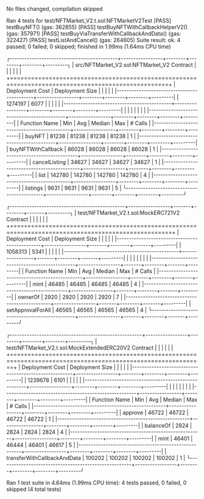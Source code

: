 No files changed, compilation skipped

Ran 4 tests for test/NFTMarket_V2.t.sol:NFTMarketV2Test
[PASS] testBuyNFT() (gas: 362855)
[PASS] testBuyNFTWithCallbackHelperV2() (gas: 357971)
[PASS] testBuyViaTransferWithCallbackAndData() (gas: 322427)
[PASS] testListAndCancel() (gas: 264605)
Suite result: ok. 4 passed; 0 failed; 0 skipped; finished in 1.99ms (1.64ms CPU time)

╭--------------------------------------------+-----------------+--------+--------+--------+---------╮
| src/NFTMarket_V2.sol:NFTMarket_V2 Contract |                 |        |        |        |         |
+===================================================================================================+
| Deployment Cost                            | Deployment Size |        |        |        |         |
|--------------------------------------------+-----------------+--------+--------+--------+---------|
| 1274197                                    | 6077            |        |        |        |         |
|--------------------------------------------+-----------------+--------+--------+--------+---------|
|                                            |                 |        |        |        |         |
|--------------------------------------------+-----------------+--------+--------+--------+---------|
| Function Name                              | Min             | Avg    | Median | Max    | # Calls |
|--------------------------------------------+-----------------+--------+--------+--------+---------|
| buyNFT                                     | 81238           | 81238  | 81238  | 81238  | 1       |
|--------------------------------------------+-----------------+--------+--------+--------+---------|
| buyNFTWithCallback                         | 86028           | 86028  | 86028  | 86028  | 1       |
|--------------------------------------------+-----------------+--------+--------+--------+---------|
| cancelListing                              | 34627           | 34627  | 34627  | 34627  | 1       |
|--------------------------------------------+-----------------+--------+--------+--------+---------|
| list                                       | 142780          | 142780 | 142780 | 142780 | 4       |
|--------------------------------------------+-----------------+--------+--------+--------+---------|
| listings                                   | 9631            | 9631   | 9631   | 9631   | 5       |
╰--------------------------------------------+-----------------+--------+--------+--------+---------╯

╭-----------------------------------------------+-----------------+-------+--------+-------+---------╮
| test/NFTMarket_V2.t.sol:MockERC721V2 Contract |                 |       |        |       |         |
+====================================================================================================+
| Deployment Cost                               | Deployment Size |       |        |       |         |
|-----------------------------------------------+-----------------+-------+--------+-------+---------|
| 1058313                                       | 5341            |       |        |       |         |
|-----------------------------------------------+-----------------+-------+--------+-------+---------|
|                                               |                 |       |        |       |         |
|-----------------------------------------------+-----------------+-------+--------+-------+---------|
| Function Name                                 | Min             | Avg   | Median | Max   | # Calls |
|-----------------------------------------------+-----------------+-------+--------+-------+---------|
| mint                                          | 46485           | 46485 | 46485  | 46485 | 4       |
|-----------------------------------------------+-----------------+-------+--------+-------+---------|
| ownerOf                                       | 2920            | 2920  | 2920   | 2920  | 7       |
|-----------------------------------------------+-----------------+-------+--------+-------+---------|
| setApprovalForAll                             | 46565           | 46565 | 46565  | 46565 | 4       |
╰-----------------------------------------------+-----------------+-------+--------+-------+---------╯

╭------------------------------------------------------+-----------------+--------+--------+--------+---------╮
| test/NFTMarket_V2.t.sol:MockExtendedERC20V2 Contract |                 |        |        |        |         |
+=============================================================================================================+
| Deployment Cost                                      | Deployment Size |        |        |        |         |
|------------------------------------------------------+-----------------+--------+--------+--------+---------|
| 1239678                                              | 6101            |        |        |        |         |
|------------------------------------------------------+-----------------+--------+--------+--------+---------|
|                                                      |                 |        |        |        |         |
|------------------------------------------------------+-----------------+--------+--------+--------+---------|
| Function Name                                        | Min             | Avg    | Median | Max    | # Calls |
|------------------------------------------------------+-----------------+--------+--------+--------+---------|
| approve                                              | 46722           | 46722  | 46722  | 46722  | 1       |
|------------------------------------------------------+-----------------+--------+--------+--------+---------|
| balanceOf                                            | 2824            | 2824   | 2824   | 2824   | 4       |
|------------------------------------------------------+-----------------+--------+--------+--------+---------|
| mint                                                 | 46401           | 46444  | 46401  | 46617  | 5       |
|------------------------------------------------------+-----------------+--------+--------+--------+---------|
| transferWithCallbackAndData                          | 100202          | 100202 | 100202 | 100202 | 1       |
╰------------------------------------------------------+-----------------+--------+--------+--------+---------╯


Ran 1 test suite in 4.64ms (1.99ms CPU time): 4 tests passed, 0 failed, 0 skipped (4 total tests)
